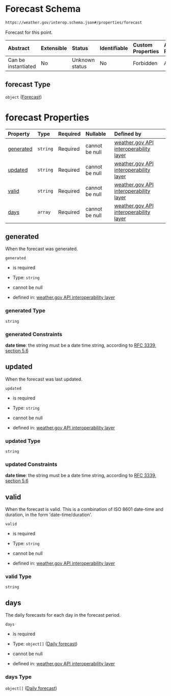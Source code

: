 # Forecast Schema

```txt
https://weather.gov/interop.schema.json#/properties/forecast
```

Forecast for this point.

| Abstract            | Extensible | Status         | Identifiable | Custom Properties | Additional Properties | Access Restrictions | Defined In                                                                                                 |
| :------------------ | :--------- | :------------- | :----------- | :---------------- | :-------------------- | :------------------ | :--------------------------------------------------------------------------------------------------------- |
| Can be instantiated | No         | Unknown status | No           | Forbidden         | Allowed               | none                | [interop-layer.schema.json\*](../../../api-interop-layer/interop-layer.schema.json "open original schema") |

## forecast Type

`object` ([Forecast](interop-layer-properties-forecast.md))

# forecast Properties

| Property                | Type     | Required | Nullable       | Defined by                                                                                                                                                                                       |
| :---------------------- | :------- | :------- | :------------- | :----------------------------------------------------------------------------------------------------------------------------------------------------------------------------------------------- |
| [generated](#generated) | `string` | Required | cannot be null | [weather.gov API interoperability layer](interop-layer-properties-forecast-properties-generated.md "https://weather.gov/interop.schema.json#/properties/forecast/properties/generated")          |
| [updated](#updated)     | `string` | Required | cannot be null | [weather.gov API interoperability layer](interop-layer-properties-forecast-properties-updated.md "https://weather.gov/interop.schema.json#/properties/forecast/properties/updated")              |
| [valid](#valid)         | `string` | Required | cannot be null | [weather.gov API interoperability layer](interop-layer-properties-forecast-properties-valid.md "https://weather.gov/interop.schema.json#/properties/forecast/properties/valid")                  |
| [days](#days)           | `array`  | Required | cannot be null | [weather.gov API interoperability layer](interop-layer-properties-forecast-properties-list-of-daily-forecasts.md "https://weather.gov/interop.schema.json#/properties/forecast/properties/days") |

## generated

When the forecast was generated.

`generated`

* is required

* Type: `string`

* cannot be null

* defined in: [weather.gov API interoperability layer](interop-layer-properties-forecast-properties-generated.md "https://weather.gov/interop.schema.json#/properties/forecast/properties/generated")

### generated Type

`string`

### generated Constraints

**date time**: the string must be a date time string, according to [RFC 3339, section 5.6](https://tools.ietf.org/html/rfc3339 "check the specification")

## updated

When the forecast was last updated.

`updated`

* is required

* Type: `string`

* cannot be null

* defined in: [weather.gov API interoperability layer](interop-layer-properties-forecast-properties-updated.md "https://weather.gov/interop.schema.json#/properties/forecast/properties/updated")

### updated Type

`string`

### updated Constraints

**date time**: the string must be a date time string, according to [RFC 3339, section 5.6](https://tools.ietf.org/html/rfc3339 "check the specification")

## valid

When the forecast is valid. This is a combination of ISO 8601 date-time and duration, in the form 'date-time/duration'.

`valid`

* is required

* Type: `string`

* cannot be null

* defined in: [weather.gov API interoperability layer](interop-layer-properties-forecast-properties-valid.md "https://weather.gov/interop.schema.json#/properties/forecast/properties/valid")

### valid Type

`string`

## days

The daily forecasts for each day in the forecast period.

`days`

* is required

* Type: `object[]` ([Daily forecast](interop-layer-properties-forecast-properties-list-of-daily-forecasts-daily-forecast.md))

* cannot be null

* defined in: [weather.gov API interoperability layer](interop-layer-properties-forecast-properties-list-of-daily-forecasts.md "https://weather.gov/interop.schema.json#/properties/forecast/properties/days")

### days Type

`object[]` ([Daily forecast](interop-layer-properties-forecast-properties-list-of-daily-forecasts-daily-forecast.md))

